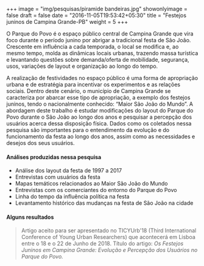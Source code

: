 +++
image = "img/pesquisas/piramide bandeiras.jpg"
showonlyimage = false
draft = false
date = "2016-11-05T19:53:42+05:30"
title = "Festejos juninos de Campina Grande-PB"
weight = 5
+++

O Parque do Povo é o espaço público central de Campina Grande que vira foco durante o período junino por abrigar a tradicional festa de São João. Crescente em influência a cada temporada, o local se modifica e, ao mesmo tempo, molda as dinâmicas locais urbanas, trazendo massa turística e levantando questões sobre demanda/oferta de mobilidade, segurança, usos, variações de layout e organização ao longo do tempo.
<!--more-->

A realização de festividades no espaço público é uma forma de apropriação urbana e de estratégia para incentivar os experimentos e as relações sociais. Dentro deste cenário, o município de Campina Grande se caracteriza por abarcar esse tipo de apropriação, a exemplo dos festejos juninos, tendo o nacionalmente conhecido: “Maior São João do Mundo”.
A abordagem deste trabalho é estudar modificações do layout do Parque do Povo durante o São João ao longo dos anos e pesquisar a percepção dos usuários acerca dessa disposição física. Dados como os coletados nessa pesquisa são importantes para o entendimento da evolução e do funcionamento da festa ao longo dos anos, assim como as necessidades e desejos dos seus usuários.

#### Análises produzidas nessa pesquisa
* Análise dos layout da festa de 1997 a 2017
* Entrevistas com usuários da festa
* Mapas temáticos relacionados ao Maior São João do Mundo
* Entrevistas com os comerciantes do entorno do Parque do Povo
* Linha do tempo da influência política na festa
* Levantamento histórico das mudanças na festa de São João na cidade



#### Alguns resultados
> Artigo aceito para ser apresentado no TICYUrb'18 (Third International Conference of Young Urban Researchers) que acontecerá em Lisboa entre o 18 e o 22 de Junho de 2018. Título do artigo: *Os Festejos Juninos em Campina Grande: Evolução e Percepção dos Usuários no Parque do Povo.*
